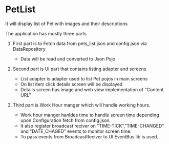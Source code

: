 # PetList
It will display list of Pet with images and their descriptions

The application has mostly three parts
1. First part is to Fetch data from pets_list.json and config.json via DataRepository
    - Data will be read and converted to Json Pojo
   
2. Second part is Ui part that contains listing adapter and screens
    - List adapter is adapter used to list Pet pojos in main screens
    - On list item click details screen will be displayed 
    - Details screen has image and web view implementation of "Content URL" 
  
3. Third part is Work Hour manger which will handle working hours.
    - Work hour manger hanldes time to handle screen time depending upon Configuration fetch from config.json.
    - It also register broadcast reciver on "TIME-TICK","TIME-CHANGED" and "DATE_CHAGED" events to monitor screen time.
    - To pass events from BroadcastReciver to UI EventBus lib is used.

